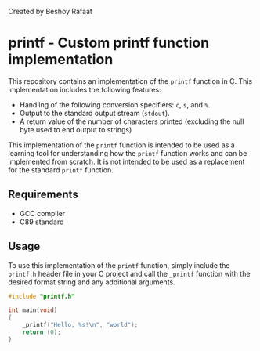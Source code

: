 Created by Beshoy Rafaat

# printf - Custom printf function implementation

This repository contains an implementation of the `printf` function in C. This implementation includes the following features:

- Handling of the following conversion specifiers: `c`, `s`, and `%`.
- Output to the standard output stream (`stdout`).
- A return value of the number of characters printed (excluding the null byte used to end output to strings)

This implementation of the `printf` function is intended to be used as a learning tool for understanding how the `printf` function works and can be implemented from scratch. It is not intended to be used as a replacement for the standard `printf` function.

## Requirements
- GCC compiler
- C89 standard

## Usage
To use this implementation of the `printf` function, simply include the `printf.h` header file in your C project and call the `_printf` function with the desired format string and any additional arguments.

```c
#include "printf.h"

int main(void)
{
    _printf("Hello, %s!\n", "world");
    return (0);
}
